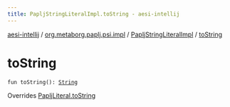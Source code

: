 ```yaml
---
title: PapljStringLiteralImpl.toString - aesi-intellij
---
```


[aesi-intellij](../../index.html) / [org.metaborg.paplj.psi.impl](../index.html) / [PapljStringLiteralImpl](index.html) / [toString](.)

# toString

`fun toString(): `[`String`](https://kotlinlang.org/api/latest/jvm/stdlib/kotlin/-string/index.html)

Overrides [PapljLiteral.toString](../../org.metaborg.paplj.psi/-paplj-literal/to-string.html)

